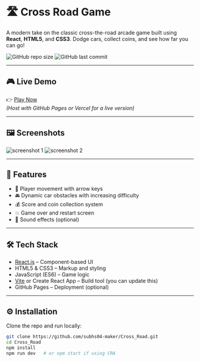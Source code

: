 # 🛣️ Cross Road Game

A modern take on the classic cross-the-road arcade game built using **React**, **HTML5**, and **CSS3**. Dodge cars, collect coins, and see how far you can go!

![GitHub repo size](https://img.shields.io/github/repo-size/subhs04-maker/Cross_Road?color=blue)
![GitHub last commit](https://img.shields.io/github/last-commit/subhs04-maker/Cross_Road?color=green)

---

## 🎮 Live Demo

👉 [Play Now](https://subhs04-maker.github.io/Cross_Road/)  
*(Host with GitHub Pages or Vercel for a live version)*

---

## 🖼️ Screenshots

<img src="https://via.placeholder.com/800x400.png?text=Game+Screenshot+1" alt="screenshot 1" />
<img src="https://via.placeholder.com/800x400.png?text=Game+Screenshot+2" alt="screenshot 2" />

---

## 🚀 Features

- 🏃 Player movement with arrow keys
- 🚘 Dynamic car obstacles with increasing difficulty
- 💰 Score and coin collection system
- 💥 Game over and restart screen
- 🎵 Sound effects (optional)

---

## 🛠️ Tech Stack

- [React.js](https://reactjs.org/) – Component-based UI
- HTML5 & CSS3 – Markup and styling
- JavaScript (ES6) – Game logic
- [Vite](https://vitejs.dev/) or Create React App – Build tool (you can update this)
- GitHub Pages – Deployment (optional)

---

## ⚙️ Installation

Clone the repo and run locally:

```bash
git clone https://github.com/subhs04-maker/Cross_Road.git
cd Cross_Road
npm install
npm run dev   # or npm start if using CRA
